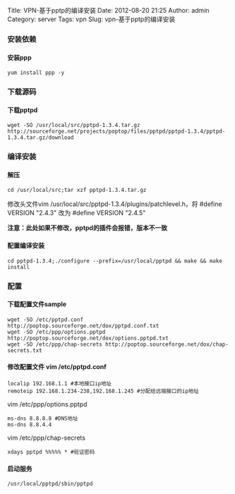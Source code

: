 Title: VPN-基于pptp的编译安装
Date: 2012-08-20 21:25
Author: admin
Category: server
Tags: vpn
Slug: vpn-基于pptp的编译安装

### 安装依赖

#### 安装ppp

    yum install ppp -y

### 下载源码

#### 下载pptpd

    wget -SO /usr/local/src/pptpd-1.3.4.tar.gz http://sourceforge.net/projects/poptop/files/pptpd/pptpd-1.3.4/pptpd-1.3.4.tar.gz/download

### 编译安装

#### 解压

    cd /usr/local/src;tar xzf pptpd-1.3.4.tar.gz

修改头文件vim /usr/local/src/pptpd-1.3.4/plugins/patchlevel.h，将
\#define VERSION "2.4.3" 改为 \#define VERSION "2.4.5"

**注意：此处如果不修改，pptpd的插件会报错，版本不一致**

#### 配置编译安装

    cd pptpd-1.3.4;./configure --prefix=/usr/local/pptpd && make && make install

### 配置

#### 下载配置文件sample

    wget -SO /etc/pptpd.conf http://poptop.sourceforge.net/dox/pptpd.conf.txt
    wget -SO /etc/ppp/options.pptpd http://poptop.sourceforge.net/dox/options.pptpd.txt
    wget -SO /etc/ppp/chap-secrets http://poptop.sourceforge.net/dox/chap-secrets.txt

#### 修改配置文件 vim /etc/pptpd.conf

    localip 192.168.1.1 #本地接口ip地址
    remoteip 192.168.1.234-238,192.168.1.245 #分配给远端接口的ip地址

vim /etc/ppp/options.pptpd

    ms-dns 8.8.8.8 #DNS地址
    ms-dns 8.8.4.4

vim /etc/ppp/chap-secrets

    xdays pptpd %%%%% * #验证密码

#### 启动服务

    /usr/local/pptpd/sbin/pptpd
